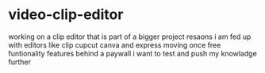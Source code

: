 # video-clip-editor
working on a clip editor that is part of a bigger project 
resaons i am fed up with editors like clip cupcut canva and express moving once free funtionality features behind a paywall
i want to test and push my knowladge further
